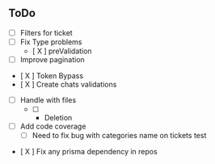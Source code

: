 ## ToDo

- [ ] Filters for ticket
- [ ] Fix Type problems 
  - [ X ] preValidation
- [ ] Improve pagination
- [ X ] Token Bypass
- [ X ] Create chats validations
- [ ] Handle with files
  - [ ] - Deletion
- [ ] Add code coverage
  - [ ] Need to fix bug with categories name on tickets test
- [ X ] Fix any prisma dependency in repos